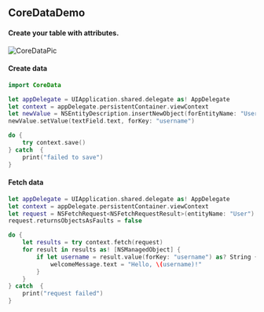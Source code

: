 ## CoreDataDemo

#### Create your table with attributes.
![CoreDataPic](http://i.imgur.com/bzi38BX.png)

#### Create data
````swift
import CoreData

let appDelegate = UIApplication.shared.delegate as! AppDelegate
let context = appDelegate.persistentContainer.viewContext
let newValue = NSEntityDescription.insertNewObject(forEntityName: "User", into: context)
newValue.setValue(textField.text, forKey: "username")

do {
    try context.save()
} catch  {
    print("failed to save")
}

````

#### Fetch data
````swift
let appDelegate = UIApplication.shared.delegate as! AppDelegate
let context = appDelegate.persistentContainer.viewContext
let request = NSFetchRequest<NSFetchRequestResult>(entityName: "User")
request.returnsObjectsAsFaults = false

do {
    let results = try context.fetch(request)
    for result in results as! [NSManagedObject] {
        if let username = result.value(forKey: "username") as? String {
            welcomeMessage.text = "Hello, \(username)!"
        }
    }
} catch  {
    print("request failed")
}
````
